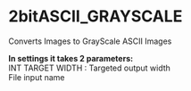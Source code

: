 # 2bitASCII_GRAYSCALE

Converts Images to GrayScale ASCII Images


**In settings it takes 2 parameters:**  
INT TARGET WIDTH : Targeted output width  
File input name
